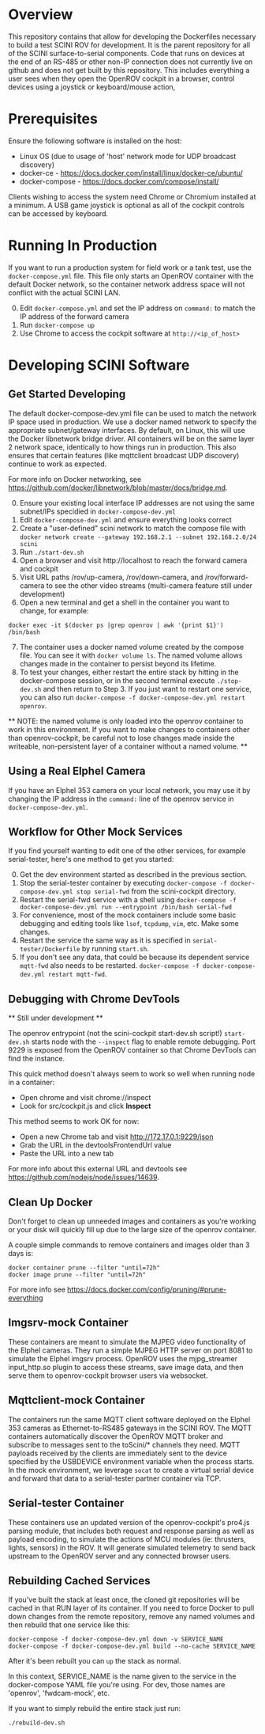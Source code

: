 # Overview

This repository contains that allow for developing the Dockerfiles necessary to build a test SCINI ROV
for development.  It is the parent repository for all of the SCINI surface-to-serial components.  Code that runs on devices at the end of an RS-485 or other non-IP connection does not currently live on github and does not get built by this repository.  This includes everything a user sees when they open the OpenROV cockpit in a browser, control devices using a joystick or keyboard/mouse action,

# Prerequisites

Ensure the following software is installed on the host:

* Linux OS (due to usage of 'host' network mode for UDP broadcast discovery)
* docker-ce - https://docs.docker.com/install/linux/docker-ce/ubuntu/
* docker-compose - https://docs.docker.com/compose/install/

Clients wishing to access the system need Chrome or Chromium installed at a minimum.  A USB game joystick is optional as all of the cockpit controls can be accessed by keyboard.

# Running In Production

If you want to run a production system for field work or a tank test, use the `docker-compose.yml` file.  This file only starts an OpenROV container with the default Docker network, so the container network address space will not conflict with the actual SCINI LAN.

0. Edit `docker-compose.yml` and set the IP address on `command:` to match the IP address of the forward camera
1. Run `docker-compose up`
2. Use Chrome to access the cockpit software at `http://<ip_of_host>`

# Developing SCINI Software

## Get Started Developing

The default docker-compose-dev.yml file can be used to match the network IP space used in production.  We use a docker named network to specify the appropriate subnet/gateway interfaces.  By default, on Linux, this will use the Docker libnetwork bridge driver.  All containers will be on the same layer 2 network space, identically to how things run in production.  This also ensures that certain features (like mqttclient broadcast UDP discovery) continue to work as expected.

For more info on Docker networking, see https://github.com/docker/libnetwork/blob/master/docs/bridge.md.

0. Ensure your existing local interface IP addresses are not using the same subnet/IPs specidied in `docker-compose-dev.yml`
1. Edit `docker-compose-dev.yml` and ensure everything looks correct
2. Create a "user-defined" scini network to match the compose file with
  `docker network create --gateway 192.168.2.1 --subnet 192.168.2.0/24 scini`
3. Run `./start-dev.sh`
4. Open a browser and visit http://localhost to reach the forward camera and cockpit
5. Visit URL paths /rov/up-camera, /rov/down-camera, and /rov/forward-camera to see the other video streams (multi-camera feature still under development)
6. Open a new terminal and get a shell in the container you want to change, for example:

`docker exec -it $(docker ps |grep openrov | awk '{print $1}') /bin/bash`

7. The container uses a docker named volume created by the compose file.  You can see it with `docker volume ls`.  The named volume allows changes made in the container to persist beyond its lifetime.
8. To test your changes, either restart the entire stack by hitting <CTRL-C> in the docker-compose session, or in the second terminal execute `./stop-dev.sh` and then return to Step 3.  If you just want to restart one service, you can also run `docker-compose -f docker-compose-dev.yml restart openrov`.

** NOTE: the named volume is only loaded into the openrov container to work in this environment. If you want to make changes to containers other than openrov-cockpit, be careful not to lose changes made inside the writeable, non-persistent layer of a container without a named volume. **

## Using a Real Elphel Camera

If you have an Elphel 353 camera on your local network, you may use it by changing the IP address in the `command:` line of the openrov service in `docker-compose-dev.yml`.

## Workflow for Other Mock Services

If you find yourself wanting to edit one of the other services, for example serial-tester, here's one method to get you started:

0. Get the dev environment started as described in the previous section.
1. Stop the serial-tester container by executing `docker-compose -f docker-compose-dev.yml stop serial-fwd` from the scini-cockpit directory.
2. Restart the serial-fwd service with a shell using `docker-compose -f docker-compose-dev.yml run --entrypoint /bin/bash serial-fwd`
3. For convenience, most of the mock containers include some basic debugging and editing tools like `lsof`, `tcpdump`, `vim`, etc.  Make some changes.
4. Restart the service the same way as it is specified in `serial-tester/Dockerfile` by running `start.sh`.
5. If you don't see any data, that could be because its dependent service `mqtt-fwd` also needs to be restarted. `docker-compose -f docker-compose-dev.yml restart mqtt-fwd`.

## Debugging with Chrome DevTools

** Still under development **

The openrov entrypoint (not the scini-cockpit start-dev.sh script!) `start-dev.sh` starts node with the `--inspect` flag to enable remote debugging.  Port 9229 is exposed from the OpenROV container so that Chrome DevTools can find the instance.

This quick method doesn't always seem to work so well when running node in a container:

* Open chrome and visit chrome://inspect
* Look for src/cockpit.js and click **Inspect**

This method seems to work OK for now:

* Open a new Chrome tab and visit http://172.17.0.1:9229/json
* Grab the URL in the devtoolsFrontendUrl value
* Paste the URL into a new tab

For more info about this external URL and devtools see https://github.com/nodejs/node/issues/14639.

## Clean Up Docker

Don't forget to clean up unneeded images and containers as you're working or your disk will quickly fill up due to the large size of the openrov container.

A couple simple commands to remove containers and images older than 3 days is:

```
docker container prune --filter "until=72h"
docker image prune --filter "until=72h"
```

For more info see https://docs.docker.com/config/pruning/#prune-everything

## Imgsrv-mock Container

These containers are meant to simulate the MJPEG video functionality of the Elphel cameras.  They run a simple MJPEG HTTP server on port 8081 to simulate the Elphel imgsrv process.  OpenROV uses the mjpg_streamer input_http.so plugin to access these streams, save image data, and then serve them to openrov-cockpit browser users via websocket.

## Mqttclient-mock Container

The containers run the same MQTT client software deployed on the Elphel 353 cameras as Ethernet-to-RS485 gateways in the SCINI ROV.  The MQTT containers automatically discover the OpenROV MQTT broker and subscribe to messages sent to the toScini/* channels they need.  MQTT payloads received by the clients are immediately sent to the device specified by the USBDEVICE environment variable when the process starts.  In the mock environment, we leverage `socat` to create a virtual serial device and forward that data to a serial-tester partner container via TCP.

## Serial-tester Container

These containers use an updated version of the openrov-cockpit's pro4.js parsing module, that includes both request and response parsing as well as payload encoding, to simulate the actions of MCU modules (ie: thrusters, lights, sensors) in the ROV.  It will generate simulated telemetry to send back upstream to the OpenROV server and any connected browser users.

## Rebuilding Cached Services

If you've built the stack at least once, the cloned git repositories will be cached in that RUN layer of its container.  If you need to force Docker to pull down changes from the remote repository, remove any named volumes and then rebuild that one service like this:

```
docker-compose -f docker-compose-dev.yml down -v SERVICE_NAME
docker-compose -f docker-compose-dev.yml build --no-cache SERVICE_NAME
```

After it's been rebuilt you can `up` the stack as normal.

In this context, SERVICE_NAME is the name given to the service in the docker-compose YAML file you're using.  For dev, those names are 'openrov', 'fwdcam-mock', etc.

If you want to simply rebuild the entire stack just run:

`./rebuild-dev.sh`
